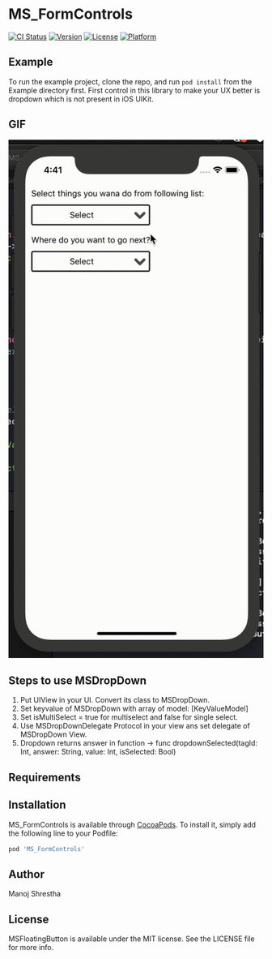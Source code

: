 # MS_FormControls

[![CI Status](http://img.shields.io/travis/manojshrestha/MSFloatingButton.svg?style=flat)](https://travis-ci.org/manojshrestha/MSFloatingButton)
[![Version](https://img.shields.io/cocoapods/v/MSFloatingButton.svg?style=flat)](http://cocoapods.org/pods/MSFloatingButton)
[![License](https://img.shields.io/cocoapods/l/MSFloatingButton.svg?style=flat)](http://cocoapods.org/pods/MSFloatingButton)
[![Platform](https://img.shields.io/cocoapods/p/MSFloatingButton.svg?style=flat)](http://cocoapods.org/pods/MSFloatingButton)

## Example
To run the example project, clone the repo, and run `pod install` from the Example directory first.
First control in this library to make your UX better is dropdown which is not present in iOS UIKit. 

## GIF
![alt text](https://github.com/manojshrestha/MS_FormControls/blob/master/MSDemo.gif)

## Steps to use MSDropDown
1. Put UIView in your UI. Convert its class to MSDropDown.
2. Set keyvalue of MSDropDown with array of model: [KeyValueModel]
3. Set isMultiSelect = true for multiselect and false for single select.
4. Use MSDropDownDelegate Protocol in your view ans set delegate of MSDropDown View.
5. Dropdown returns answer in function -> func dropdownSelected(tagId: Int, answer: String, value: Int, isSelected: Bool)

## Requirements

## Installation

MS_FormControls is available through [CocoaPods](http://cocoapods.org). To install
it, simply add the following line to your Podfile:

```ruby
pod 'MS_FormControls'
```

## Author

Manoj Shrestha

## License

MSFloatingButton is available under the MIT license. See the LICENSE file for more info.
